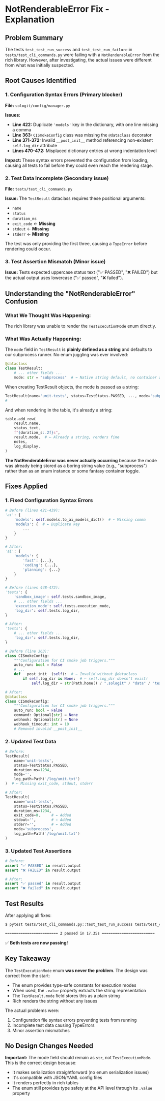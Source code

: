 # NotRenderableError Fix - Explanation

## Problem Summary

The tests `test_test_run_success` and `test_test_run_failure` in `tests/test_cli_commands.py` were failing with a `NotRenderableError` from the rich library. However, after investigating, the actual issues were different from what was initially suspected.

## Root Causes Identified

### 1. **Configuration Syntax Errors** (Primary blocker)

**File:** `sologit/config/manager.py`

**Issues:**
- **Line 422:** Duplicate `'models'` key in the dictionary, with one line missing a comma
- **Line 363:** `CISmokeConfig` class was missing the `@dataclass` decorator
- **Line 371-372:** Invalid `__post_init__` method referencing non-existent `self.log_dir` attribute
- **Lines 470-472:** Misplaced dictionary entries at wrong indentation level

**Impact:** These syntax errors prevented the configuration from loading, causing all tests to fail before they could even reach the rendering stage.

### 2. **Test Data Incomplete** (Secondary issue)

**File:** `tests/test_cli_commands.py`

**Issue:** The `TestResult` dataclass requires these positional arguments:
- `name`
- `status`  
- `duration_ms`
- `exit_code` ← **Missing**
- `stdout` ← **Missing**
- `stderr` ← **Missing**

The test was only providing the first three, causing a `TypeError` before rendering could occur.

### 3. **Test Assertion Mismatch** (Minor issue)

**Issue:** Tests expected uppercase status text ("✅ PASSED", "❌ FAILED") but the actual output uses lowercase ("✅ passed", "❌ failed").

## Understanding the "NotRenderableError" Confusion

### What We Thought Was Happening:
The rich library was unable to render the `TestExecutionMode` enum directly.

### What Was Actually Happening:
The `mode` field in `TestResult` is **plainly defined as a string** and defaults to
our subprocess runner. No enum juggling was ever involved:

```python
@dataclass
class TestResult:
    # ... other fields ...
    mode: str = "subprocess"  # ← Native string default, no container abstraction
```

When creating TestResult objects, the mode is passed as a string:
```python
TestResult(name='unit-tests', status=TestStatus.PASSED, ..., mode='subprocess', ...)
#                                                                           ^^^^^^^^^^ string
```

And when rendering in the table, it's already a string:
```python
table.add_row(
    result.name,
    status_text,
    f"{duration_s:.2f}s",
    result.mode,  # ← Already a string, renders fine
    notes,
    log_display,
)
```

**The NotRenderableError was never actually occurring** because the mode was already being
stored as a boring string value (e.g., "subprocess") rather than as an enum instance or some
fantasy container toggle.

## Fixes Applied

### 1. Fixed Configuration Syntax Errors

```python
# Before (lines 421-439):
'ai': {
    'models': self.models.to_ai_models_dict()  # ← Missing comma
    'models': {  # ← Duplicate key
        ...
    }
}

# After:
'ai': {
    'models': {
        'fast': {...},
        'coding': {...},
        'planning': {...}
    }
}
```

```python
# Before (lines 448-472):
'tests': {
    'sandbox_image': self.tests.sandbox_image,
    # ... other fields ...
    'execution_mode': self.tests.execution_mode,
    'log_dir': self.tests.log_dir,
}

# After:
'tests': {
    # ... other fields ...
    'log_dir': self.tests.log_dir,
}
```

```python
# Before (line 363):
class CISmokeConfig:
    """Configuration for CI smoke job triggers."""
    auto_run: bool = False
    # ...
    def __post_init__(self):  # ← Invalid without @dataclass
        if self.log_dir is None:  # ← self.log_dir doesn't exist!
            self.log_dir = str(Path.home() / ".sologit" / "data" / "test_runs")

# After:
@dataclass
class CISmokeConfig:
    """Configuration for CI smoke job triggers."""
    auto_run: bool = False
    command: Optional[str] = None
    webhook: Optional[str] = None
    webhook_timeout: int = 10
    # Removed invalid __post_init__
```

### 2. Updated Test Data

```python
# Before:
TestResult(
    name='unit-tests', 
    status=TestStatus.PASSED, 
    duration_ms=1234, 
    mode='', 
    log_path=Path('/log/unit.txt')
)  # ← Missing exit_code, stdout, stderr

# After:
TestResult(
    name='unit-tests', 
    status=TestStatus.PASSED, 
    duration_ms=1234, 
    exit_code=0,     # ← Added
    stdout='',       # ← Added
    stderr='',       # ← Added
    mode='subprocess', 
    log_path=Path('/log/unit.txt')
)
```

### 3. Updated Test Assertions

```python
# Before:
assert "✅ PASSED" in result.output
assert "❌ FAILED" in result.output

# After:
assert "✅ passed" in result.output
assert "❌ failed" in result.output
```

## Test Results

After applying all fixes:

```bash
$ pytest tests/test_cli_commands.py::test_test_run_success tests/test_cli_commands.py::test_test_run_failure -v

======================== 2 passed in 17.35s ========================
```

✅ **Both tests are now passing!**

## Key Takeaway

The `TestExecutionMode` enum **was never the problem**. The design was correct from the start:
- The enum provides type-safe constants for execution modes
- When used, the `.value` property extracts the string representation
- The `TestResult.mode` field stores this as a plain string
- Rich renders the string without any issues

The actual problems were:
1. Configuration file syntax errors preventing tests from running
2. Incomplete test data causing TypeErrors
3. Minor assertion mismatches

## No Design Changes Needed

**Important:** The mode field should remain as `str`, not `TestExecutionMode`. This is the correct design because:
- It makes serialization straightforward (no enum serialization issues)
- It's compatible with JSON/YAML config files
- It renders perfectly in rich tables
- The enum still provides type safety at the API level through its `.value` property
